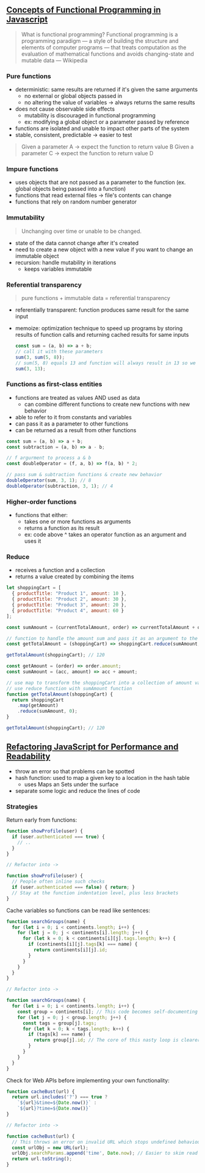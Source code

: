 ## [Concepts of Functional Programming in Javascript](https://medium.com/the-renaissance-developer/concepts-of-functional-programming-in-javascript-6bc84220d2aa)  

> What is functional programming?
Functional programming is a programming paradigm — a style of building the structure and elements of computer programs — that treats computation as the evaluation of mathematical functions and avoids changing-state and mutable data — Wikipedia

### Pure functions  

- deterministic: same results are returned if it's given the same arguments
    - no external or global objects passed in
    - no altering the value of variables → always returns the same results
- does not cause observable side effects
    - mutability is discouraged in functional programming
    - ex: modifying a global object or a parameter passed by reference
- functions are isolated and unable to impact other parts of the system
- stable, consistent, predictable → easier to test

> Given a parameter A → expect the function to return value B
Given a parameter C → expect the function to return value D

### Impure functions

- uses objects that are not passed as a parameter to the function (ex. global objects being passed into a function)
- functions that read external files → file's contents can change
- functions that rely on random number generator

### Immutability

> Unchanging over time or unable to be changed.

- state of the data cannot change after it's created
- need to create a new object with a new value if you want to change an immutable object
- recursion: handle mutability in iterations
    - keeps variables immutable

### Referential transparency

> pure functions + immutable data = referential transparency

- referentially transparent: function produces same result for the same input
- memoize: optimization technique to speed up programs by storing results of function calls and returning cached results for same inputs

    ```jsx
    const sum = (a, b) => a + b;
    // call it with these parameters
    sum(3, sum(5, 8));
    // sum(5, 8) equals 13 and function will always result in 13 so we can memoize:
    sum(3, 13);
    ```

### Functions as first-class entities

- functions are treated as values AND used as data
    - can combine different functions to create new functions with new behavior
- able to refer to it from constants and variables
- can pass it as a parameter to other functions
- can be returned as a result from other functions

```jsx
const sum = (a, b) => a + b;
const subtraction = (a, b) => a - b;

// f argurment to process a & b
const doubleOperator = (f, a, b) => f(a, b) * 2;

// pass sum & subtraction functions & create new behavior
doubleOperator(sum, 3, 1); // 8
doubleOperator(subtraction, 3, 1); // 4
```

### Higher-order functions

- functions that either:
    - takes one or more functions as arguments
    - returns a function as its result
    - ex: code above ^ takes an operator function as an argument and uses it

### Reduce

- receives a function and a collection
- returns a value created by combining the items

```jsx
let shoppingCart = [
  { productTitle: "Product 1", amount: 10 },
  { productTitle: "Product 2", amount: 30 },
  { productTitle: "Product 3", amount: 20 },
  { productTitle: "Product 4", amount: 60 }
];

const sumAmount = (currentTotalAmount, order) => currentTotalAmount + order.amount;

// function to handle the amount sum and pass it as an argument to the reduce function
const getTotalAmount = (shoppingCart) => shoppingCart.reduce(sumAmount, 0);

getTotalAmount(shoppingCart); // 120
```

```jsx
const getAmount = (order) => order.amount;
const sumAmount = (acc, amount) => acc + amount;

// use map to transform the shoppingCart into a collection of amount values
// use reduce function with sumAmount function
function getTotalAmount(shoppingCart) {
  return shoppingCart
    .map(getAmount)
    .reduce(sumAmount, 0);
}

getTotalAmount(shoppingCart); // 120
```

## [Refactoring JavaScript for Performance and Readability](https://dev.to/healeycodes/refactoring-javascript-for-performance-and-readability-with-examples-1hec)  

- throw an error so that problems can be spotted
- hash function: used to map a given key to a location in the hash table
    - uses Maps an Sets under the surface
- separate some logic and reduce the lines of code

### Strategies

Return early from functions:

```jsx
function showProfile(user) {
  if (user.authenticated === true) {
    // ..
  }
}

// Refactor into ->

function showProfile(user) {
  // People often inline such checks
  if (user.authenticated === false) { return; }
  // Stay at the function indentation level, plus less brackets
}
```

Cache variables so functions can be read like sentences:

```jsx
function searchGroups(name) {
  for (let i = 0; i < continents.length; i++) {
    for (let j = 0; j < continents[i].length; j++) {
      for (let k = 0; k < continents[i][j].tags.length; k++) {
        if (continents[i][j].tags[k] === name) {
          return continents[i][j].id;
        }
      }
    }
  }
}

// Refactor into ->

function searchGroups(name) {
  for (let i = 0; i < continents.length; i++) {
    const group = continents[i]; // This code becomes self-documenting
    for (let j = 0; j < group.length; j++) {
      const tags = group[j].tags;
      for (let k = 0; k < tags.length; k++) {
        if (tags[k] === name) {
          return group[j].id; // The core of this nasty loop is clearer to read
        }
      }
    }
  }
}
```

Check for Web APIs before implementing your own functionality:

```jsx
function cacheBust(url) {
  return url.includes('?') === true ?
    `${url}&time=${Date.now()}` :
    `${url}?time=${Date.now()}`
}

// Refactor into ->

function cacheBust(url) {
  // This throws an error on invalid URL which stops undefined behaviour
  const urlObj = new URL(url);
  urlObj.searchParams.append('time', Date.now); // Easier to skim read
  return url.toString();
}
```